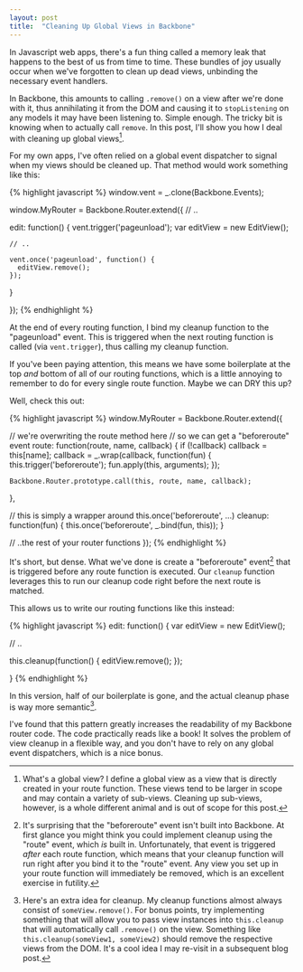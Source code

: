 ```yaml
---
layout: post
title:  "Cleaning Up Global Views in Backbone"
---
```


In Javascript web apps, there's a fun thing called a memory leak that happens to the best of us from time to time. These bundles of joy usually occur when we've forgotten to clean up dead views, unbinding the necessary event handlers.

In Backbone, this amounts to calling `.remove()` on a view after we're done with it, thus annihilating it from the DOM and causing it to `stopListening` on any models it may have been listening to. Simple enough. The tricky bit is knowing when to actually call `remove`. In this post, I'll show you how I deal with cleaning up global views[^gviews].

For my own apps, I've often relied on a global event dispatcher to signal when my views should be cleaned up. That method would work something like this:

{% highlight javascript %}
window.vent = _.clone(Backbone.Events);

window.MyRouter = Backbone.Router.extend({
  // ..

  edit: function() {
    vent.trigger('pageunload');
    var editView = new EditView();

    // ..

    vent.once('pageunload', function() {
      editView.remove();
    });
  }

});
{% endhighlight %}

At the end of every routing function, I bind my cleanup function to the "pageunload" event. This is triggered when the next routing function is called (via `vent.trigger`), thus calling my cleanup function.

If you've been paying attention, this means we have some boilerplate at the top *and* bottom of all of our routing functions, which is a little annoying to remember to do for every single route function. Maybe we can DRY this up?

Well, check this out:

{% highlight javascript %}
window.MyRouter = Backbone.Router.extend({

  // we're overwriting the route method here
  // so we can get a "beforeroute" event
  route: function(route, name, callback) {
    if (!callback) callback = this[name];
    callback = _.wrap(callback, function(fun) {
      this.trigger('beforeroute');
      fun.apply(this, arguments);
    });

    Backbone.Router.prototype.call(this, route, name, callback);
  },

  // this is simply a wrapper around this.once('beforeroute', ...)
  cleanup: function(fun) {
    this.once('beforeroute', _.bind(fun, this));
  }

  // ..the rest of your router functions
});
{% endhighlight %}

It's short, but dense. What we've done is create a "beforeroute" event[^bfroute] that is triggered before any route function is executed. Our `cleanup` function leverages this to run our cleanup code right before the next route is matched.

This allows us to write our routing functions like this instead:

{% highlight javascript %}
edit: function() {
  var editView = new EditView();

  // ..

  this.cleanup(function() {
    editView.remove();
  });

}
{% endhighlight %}

In this version, half of our boilerplate is gone, and the actual cleanup phase is way more semantic[^bonus].

I've found that this pattern greatly increases the readability of my Backbone router code. The code practically reads like a book! It solves the problem of view cleanup in a flexible way, and you don't have to rely on any global event dispatchers, which is a nice bonus.

[^gviews]: What's a global view? I define a global view as a view that is directly created in your route function. These views tend to be larger in scope and may contain a variety of sub-views. Cleaning up sub-views, however, is a whole different animal and is out of scope for this post.

[^bfroute]: It's surprising that the "beforeroute" event isn't built into Backbone. At first glance you might think you could implement cleanup using the "route" event, which *is* built in. Unfortunately, that event is triggered *after* each route function, which means that your cleanup function will run right after you bind it to the "route" event. Any view you set up in your route function will immediately be removed, which is an excellent exercise in futility.

[^bonus]: Here's an extra idea for cleanup. My cleanup functions almost always consist of `someView.remove()`. For bonus points, try implementing something that will allow you to pass view instances into `this.cleanup` that will automatically call `.remove()` on the view. Something like `this.cleanup(someView1, someView2)` should remove the respective views from the DOM. It's a cool idea I may re-visit in a subsequent blog post.
